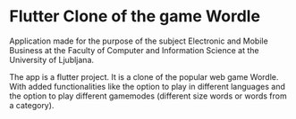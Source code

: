 # Flutter Clone of the game Wordle

Application made for the purpose of the subject Electronic and Mobile Business at the Faculty of Computer and Information Science at the University of Ljubljana.

The app is a flutter project. It is a clone of the popular web game Wordle. With added functionalities like the option to play in different languages and the option to play different gamemodes (different size words or words from a category).

